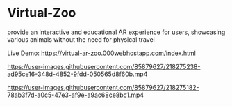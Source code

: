 # Virtual-Zoo
provide an interactive and educational AR experience for users, showcasing various animals without the need for physical travel

Live Demo: https://virtual-ar-zoo.000webhostapp.com/index.html



https://user-images.githubusercontent.com/85879627/218275238-ad95ce16-348d-4852-9fdd-050565d8f60b.mp4



https://user-images.githubusercontent.com/85879627/218275182-78ab3f7d-a0c5-47e3-af9e-a9ac68ce8bc1.mp4

